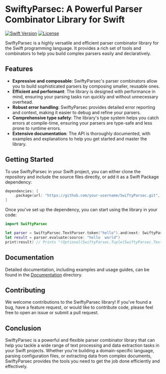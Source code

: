 # SwiftyParsec: A Powerful Parser Combinator Library for Swift

[![Swift Version](https://img.shields.io/badge/Swift-5.7-orange.svg)](https://swift.org)
[![License](https://img.shields.io/badge/License-MIT-blue.svg)](LICENSE)

SwiftyParsec is a highly versatile and efficient parser combinator library for the Swift programming language. It provides a rich set of tools and combinators to help you build complex parsers easily and declaratively.

## Features

- **Expressive and composable**: SwiftyParsec's parser combinators allow you to build sophisticated parsers by composing smaller, reusable ones.
- **Efficient and performant**: The library is designed with performance in mind, ensuring your parsing tasks run quickly and without unnecessary overhead.
- **Robust error handling**: SwiftyParsec provides detailed error reporting and context, making it easier to debug and refine your parsers.
- **Comprehensive type safety**: The library's type system helps you catch errors at compile-time, ensuring your parsers are type-safe and less prone to runtime errors.
- **Extensive documentation**: The API is thoroughly documented, with examples and explanations to help you get started and master the library.

## Getting Started

To use SwiftyParsec in your Swift project, you can either clone the repository and include the source files directly, or add it as a Swift Package dependency:

```swift
dependencies: [
    .package(url: "https://github.com/your-username/SwiftyParsec.git", from: "1.0.0")
]
```

Once you've set up the dependency, you can start using the library in your code:

```swift
import SwiftyParsec

let parser = SwiftyParsec.TextParser.token("hello").and(next: SwiftyParsec.TextParser.spaces).and(next: SwiftyParsec.TextParser.token("world"))
let result = parser.evaluate(source: "hello  world")
print(result) // Prints "(Optional(SwiftyParsec.Tuple(SwiftyParsec.Text(hello), SwiftyParsec.Text( world))), ParserState(...))"
```

## Documentation

Detailed documentation, including examples and usage guides, can be found in the [Documentation](/Documentation) directory.

## Contributing

We welcome contributions to the SwiftyParsec library! If you've found a bug, have a feature request, or would like to contribute code, please feel free to open an issue or submit a pull request.

## Conclusion

SwiftyParsec is a powerful and flexible parser combinator library that can help you tackle a wide range of text processing and data extraction tasks in your Swift projects. Whether you're building a domain-specific language, parsing configuration files, or extracting data from complex documents, SwiftyParsec provides the tools you need to get the job done efficiently and effectively.